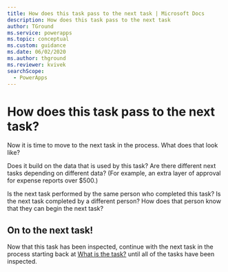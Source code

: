 ```yaml
---
title: How does this task pass to the next task | Microsoft Docs
description: How does this task pass to the next task
author: TGround
ms.service: powerapps
ms.topic: conceptual
ms.custom: guidance
ms.date: 06/02/2020
ms.author: thground
ms.reviewer: kvivek
searchScope:  
  - PowerApps
---
```


# How does this task pass to the next task?

Now it is time to move to the next task in the process. What does that look
like?

Does it build on the data that is used by this task? Are there different next
tasks depending on different data? (For example, an extra layer of approval for
expense reports over \$500.)

Is the next task performed by the same person who completed this task? Is the
next task completed by a different person? How does that person know that they
can begin the next task?

## On to the next task!

Now that this task has been inspected, continue with the next task in the
process starting back at [What is the task?](what-is-task.md) until all of the tasks have been
inspected.
